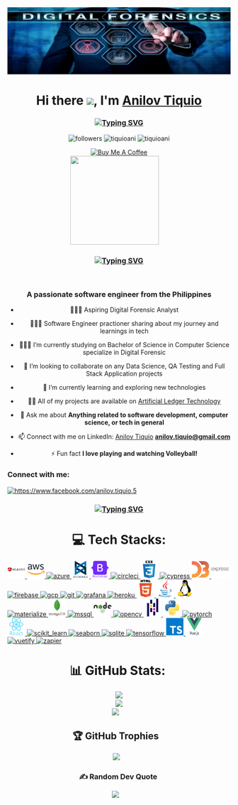 <!-- Background github cover with short introduction down below -->
<img src="https://github.com/tiquioani/tiquioani/blob/main/assets/digital-forensics-2.png" />
<h1 align="center">
Hi there <img src="https://user-images.githubusercontent.com/74038190/214644152-52f47eb3-5e31-4f47-8758-05c9468d5596.gif" width="30">, I'm <a href="https://github.com/tiquioani/" target="_blank" rel="noreferrer">Anilov Tiquio</a>
</h1>

<!-- Introduction effect style for I'm a Digital Forensic Analyst -->
<h3 align="center">
<a href="https://git.io/typing-svg"><img src="https://readme-typing-svg.demolab.com?font=Fira+Code&size=22&pause=1000&color=1865F7&center=true&vCenter=true&random=false&width=435&lines=I'm+a+Digital+Forensic+Analyst" alt="Typing SVG" /></a>
</h3> 

<i class="fab fa-pinterest"></i>

<!-- Button Pannel for Github followers and views for tiquioani -->
<p align="center">
<img alt="followers" title="Follow me on Github" src="https://img.shields.io/github/followers/tiquioani?color=236ad3&style=for-the-badge&logo=github&label=Followers"/>
<img src="https://img.shields.io/twitter/follow/tiquioani?logo=twitter&style=for-the-badge" alt="tiquioani" />
<img src="https://komarev.com/ghpvc/?username=tiquioani&color=blue&style=for-the-badge" alt="tiquioani" />
</p>

<!-- Buy me a coffee link :) , you can replace the link if you already have one. Just leave this for now to support my page -->
<div align="center">
<a href="https://buymeacoffee.com/flexycode" target="_blank"><img src="https://cdn.buymeacoffee.com/buttons/v2/default-violet.png" alt="Buy Me A Coffee" style="height: 60px !important;width: 217px !important;" ></a>
</div>

<!-- Coffee GIF -->
<div align="center">
<img width="200" height="200" src="https://media.giphy.com/media/pEuD18F5xjR9SNVmYz/giphy.gif?cid=ecf05e477msbxbsg2s2m2rlbro0u4tz1i1icm1t4vug8mqne&ep=v1_stickers_search&rid=giphy.gif&ct=s" style="margin-right: 20px;" />


<!-- Introduction effect style for ANILOV -->
<h3 align="center"><a href="https://git.io/typing-svg"><img src="https://readme-typing-svg.demolab.com? font=Fira+Code&color=00E901&center=true&width=435&lines=💙💙💎💎+A+N+I+L+O+V+💎💎💙💙" alt="Typing SVG" /></a></h3>   
<h3 align="center">A passionate software engineer from the Philippines</h3> 



- 👩🏻‍🎓 Aspiring Digital Forensic Analyst

- 👩🏻‍💻 Software Engineer practioner sharing about my journey and learnings in tech

- 👩🏻‍🎓 I’m currently studying on Bachelor of Science in Computer Science specialize in Digital Forensic 

- 👯 I’m looking to collaborate on any Data Science, QA Testing and Full Stack Application projects

- 🌷 I’m currently learning and exploring new technologies 

- 👨‍💻 All of my projects are available on [Artificial Ledger Technology](https://github.com/Artificial-Ledger-Technology)

- 💬 Ask me about **Anything related to software development, computer science, or tech in general**

- 📫 Connect with me on LinkedIn: [Anilov Tiquio](https://www.linkedin.com/in/anilov-tiquio) **anilov.tiquio@gmail.com**

- ⚡ Fun fact **I love playing and watching Volleyball!** 

<h3 align="left">Connect with me:</h3>
<p align="left">
<a href="https://www.facebook.com/anilov.tiquio.5" target="blank"><img align="center" src="https://raw.githubusercontent.com/rahuldkjain/github-profile-readme-generator/master/src/images/icons/Social/facebook.svg" alt="https://www.facebook.com/anilov.tiquio.5" height="30" width="40" /></a>
</p>
<h3 align="center"><a href="https://git.io/typing-svg"><img src="https://readme-typing-svg.demolab.com? font=Fira+Code&color=00E901&center=true&width=435&lines=💙💙💙💙💙+A+N+I+L+O+V+💙💙💙💙💙" alt="Typing SVG" /></a></h3>

# 💻 Tech Stacks:
<p align="left"> <a href="https://angular.io" target="_blank" rel="noreferrer"> <img src="https://raw.githubusercontent.com/devicons/devicon/master/icons/angularjs/angularjs-original-wordmark.svg" alt="angularjs" width="40" height="40"/> </a> <a href="https://aws.amazon.com" target="_blank" rel="noreferrer"> <img src="https://raw.githubusercontent.com/devicons/devicon/master/icons/amazonwebservices/amazonwebservices-original-wordmark.svg" alt="aws" width="40" height="40"/> </a> <a href="https://azure.microsoft.com/en-in/" target="_blank" rel="noreferrer"> <img src="https://www.vectorlogo.zone/logos/microsoft_azure/microsoft_azure-icon.svg" alt="azure" width="40" height="40"/> </a> <a href="https://backbonejs.org" target="_blank" rel="noreferrer"> <img src="https://raw.githubusercontent.com/devicons/devicon/master/icons/backbonejs/backbonejs-original-wordmark.svg" alt="backbonejs" width="40" height="40"/> </a> <a href="https://getbootstrap.com" target="_blank" rel="noreferrer"> <img src="https://raw.githubusercontent.com/devicons/devicon/master/icons/bootstrap/bootstrap-plain-wordmark.svg" alt="bootstrap" width="40" height="40"/> </a> <a href="https://circleci.com" target="_blank" rel="noreferrer"> <img src="https://www.vectorlogo.zone/logos/circleci/circleci-icon.svg" alt="circleci" width="40" height="40"/> </a> <a href="https://www.w3schools.com/css/" target="_blank" rel="noreferrer"> <img src="https://raw.githubusercontent.com/devicons/devicon/master/icons/css3/css3-original-wordmark.svg" alt="css3" width="40" height="40"/> </a> <a href="https://www.cypress.io" target="_blank" rel="noreferrer"> <img src="https://raw.githubusercontent.com/simple-icons/simple-icons/6e46ec1fc23b60c8fd0d2f2ff46db82e16dbd75f/icons/cypress.svg" alt="cypress" width="40" height="40"/> </a> <a href="https://d3js.org/" target="_blank" rel="noreferrer"> <img src="https://raw.githubusercontent.com/devicons/devicon/master/icons/d3js/d3js-original.svg" alt="d3js" width="40" height="40"/> </a> <a href="https://expressjs.com" target="_blank" rel="noreferrer"> <img src="https://raw.githubusercontent.com/devicons/devicon/master/icons/express/express-original-wordmark.svg" alt="express" width="40" height="40"/> </a> <a href="https://firebase.google.com/" target="_blank" rel="noreferrer"> <img src="https://www.vectorlogo.zone/logos/firebase/firebase-icon.svg" alt="firebase" width="40" height="40"/> </a> <a href="https://cloud.google.com" target="_blank" rel="noreferrer"> <img src="https://www.vectorlogo.zone/logos/google_cloud/google_cloud-icon.svg" alt="gcp" width="40" height="40"/> </a> <a href="https://git-scm.com/" target="_blank" rel="noreferrer"> <img src="https://www.vectorlogo.zone/logos/git-scm/git-scm-icon.svg" alt="git" width="40" height="40"/> </a> <a href="https://grafana.com" target="_blank" rel="noreferrer"> <img src="https://www.vectorlogo.zone/logos/grafana/grafana-icon.svg" alt="grafana" width="40" height="40"/> </a> <a href="https://heroku.com" target="_blank" rel="noreferrer"> <img src="https://www.vectorlogo.zone/logos/heroku/heroku-icon.svg" alt="heroku" width="40" height="40"/> </a> <a href="https://www.w3.org/html/" target="_blank" rel="noreferrer"> <img src="https://raw.githubusercontent.com/devicons/devicon/master/icons/html5/html5-original-wordmark.svg" alt="html5" width="40" height="40"/> </a> <a href="https://www.java.com" target="_blank" rel="noreferrer"> <img src="https://raw.githubusercontent.com/devicons/devicon/master/icons/java/java-original.svg" alt="java" width="40" height="40"/> </a> <a href="https://www.linux.org/" target="_blank" rel="noreferrer"> <img src="https://raw.githubusercontent.com/devicons/devicon/master/icons/linux/linux-original.svg" alt="linux" width="40" height="40"/> </a> <a href="https://materializecss.com/" target="_blank" rel="noreferrer"> <img src="https://raw.githubusercontent.com/prplx/svg-logos/5585531d45d294869c4eaab4d7cf2e9c167710a9/svg/materialize.svg" alt="materialize" width="40" height="40"/> </a> <a href="https://www.mongodb.com/" target="_blank" rel="noreferrer"> <img src="https://raw.githubusercontent.com/devicons/devicon/master/icons/mongodb/mongodb-original-wordmark.svg" alt="mongodb" width="40" height="40"/> </a> <a href="https://www.microsoft.com/en-us/sql-server" target="_blank" rel="noreferrer"> <img src="https://www.svgrepo.com/show/303229/microsoft-sql-server-logo.svg" alt="mssql" width="40" height="40"/> </a> <a href="https://nodejs.org" target="_blank" rel="noreferrer"> <img src="https://raw.githubusercontent.com/devicons/devicon/master/icons/nodejs/nodejs-original-wordmark.svg" alt="nodejs" width="40" height="40"/> </a> <a href="https://opencv.org/" target="_blank" rel="noreferrer"> <img src="https://www.vectorlogo.zone/logos/opencv/opencv-icon.svg" alt="opencv" width="40" height="40"/> </a> <a href="https://pandas.pydata.org/" target="_blank" rel="noreferrer"> <img src="https://raw.githubusercontent.com/devicons/devicon/2ae2a900d2f041da66e950e4d48052658d850630/icons/pandas/pandas-original.svg" alt="pandas" width="40" height="40"/> </a> <a href="https://www.python.org" target="_blank" rel="noreferrer"> <img src="https://raw.githubusercontent.com/devicons/devicon/master/icons/python/python-original.svg" alt="python" width="40" height="40"/> </a> <a href="https://pytorch.org/" target="_blank" rel="noreferrer"> <img src="https://www.vectorlogo.zone/logos/pytorch/pytorch-icon.svg" alt="pytorch" width="40" height="40"/> </a> <a href="https://reactjs.org/" target="_blank" rel="noreferrer"> <img src="https://raw.githubusercontent.com/devicons/devicon/master/icons/react/react-original-wordmark.svg" alt="react" width="40" height="40"/> </a> <a href="https://scikit-learn.org/" target="_blank" rel="noreferrer"> <img src="https://upload.wikimedia.org/wikipedia/commons/0/05/Scikit_learn_logo_small.svg" alt="scikit_learn" width="40" height="40"/> </a> <a href="https://seaborn.pydata.org/" target="_blank" rel="noreferrer"> <img src="https://seaborn.pydata.org/_images/logo-mark-lightbg.svg" alt="seaborn" width="40" height="40"/> </a> <a href="https://www.sqlite.org/" target="_blank" rel="noreferrer"> <img src="https://www.vectorlogo.zone/logos/sqlite/sqlite-icon.svg" alt="sqlite" width="40" height="40"/> </a> <a href="https://www.tensorflow.org" target="_blank" rel="noreferrer"> <img src="https://www.vectorlogo.zone/logos/tensorflow/tensorflow-icon.svg" alt="tensorflow" width="40" height="40"/> </a> <a href="https://www.typescriptlang.org/" target="_blank" rel="noreferrer"> <img src="https://raw.githubusercontent.com/devicons/devicon/master/icons/typescript/typescript-original.svg" alt="typescript" width="40" height="40"/> </a> <a href="https://vuejs.org/" target="_blank" rel="noreferrer"> <img src="https://raw.githubusercontent.com/devicons/devicon/master/icons/vuejs/vuejs-original-wordmark.svg" alt="vuejs" width="40" height="40"/> </a> <a href="https://vuetifyjs.com/en/" target="_blank" rel="noreferrer"> <img src="https://bestofjs.org/logos/vuetify.svg" alt="vuetify" width="40" height="40"/> </a> <a href="https://zapier.com" target="_blank" rel="noreferrer"> <img src="https://www.vectorlogo.zone/logos/zapier/zapier-icon.svg" alt="zapier" width="40" height="40"/> </a> </p>

# 📊 GitHub Stats:  
![](https://github-readme-stats.vercel.app/api?username=tiquioani&theme=dark&hide_border=false&include_all_commits=true&count_private=true)<br/>
![](https://github-readme-streak-stats.herokuapp.com/?user=tiquioani&theme=dark&hide_border=false)<br/>
![](https://github-readme-stats.vercel.app/api/top-langs/?username=tiquioani&theme=dark&hide_border=false&include_all_commits=true&count_private=true&layout=compact)
   
## 🏆 GitHub Trophies   
![](https://github-profile-trophy.vercel.app/?username=tiquioani&theme=radical&no-frame=false&no-bg=false&margin-w=4)   

### ✍️ Random Dev Quote 
![](https://quotes-github-readme.vercel.app/api?type=horizontal&theme=tokyonight)    
